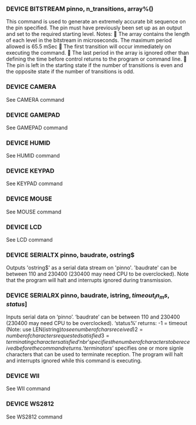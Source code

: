 

### DEVICE BITSTREAM pinno, n_transitions, array%()

This command is used to generate an extremely accurate bit sequence on the pin specified. The pin must have previously been set up as an output and set to the required starting level. Notes:  The array contains the length of each level in the bitstream in microseconds. The maximum period allowed is 65.5 mSec  The first transition will occur immediately on executing the command.  The last period in the array is ignored other than defining the time before control returns to the program or command line.  The pin is left in the starting state if the number of transitions is even and the opposite state if the number of transitions is odd.

### DEVICE CAMERA

See CAMERA command

### DEVICE GAMEPAD

See GAMEPAD command

### DEVICE HUMID

See HUMID command

### DEVICE KEYPAD

See KEYPAD command

### DEVICE MOUSE

See MOUSE command

### DEVICE LCD

See LCD command

### DEVICE SERIALTX pinno, baudrate, ostring$

Outputs 'ostring$' as a serial data stream on 'pinno'. 'baudrate' can be between 110 and 230400 (230400 may need CPU to be overclocked). Note that the program will halt and interrupts ignored during transmission.

### DEVICE SERIALRX pinno, baudrate, istring$, timeout_in_ms, status% [,nbr] [,terminators$]

Inputs serial data on ‘pinno’. ‘baudrate’ can be between 110 and 230400 (230400 may need CPU to be overclocked). ‘status%’ returns: -1 = timeout (Note: use LEN(istring$) to see number of chars received) 2 = number of characters requested satisfied 3 = terminating character satisfied ‘nbr’ specifies the number of characters to be received before the command returns. ‘terminators$’ specifies one or more signle characters that can be used to terminate reception. The program will halt and interrupts ignored while this command is executing.

### DEVICE WII

See WII command

### DEVICE WS2812

See WS2812 command